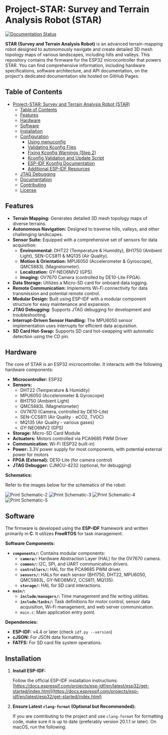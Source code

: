 # Project-STAR: Survey and Terrain Analysis Robot (STAR)

[![Documentation Status](https://img.shields.io/badge/docs-latest-brightgreen.svg)](https://topographic-robot.github.io/Topographic-Robot-Documentation/html/index.html)

**STAR (Survey and Terrain Analysis Robot)** is an advanced terrain-mapping robot designed to autonomously navigate and create detailed 3D mesh topology maps of various landscapes, including hills and valleys. This repository contains the firmware for the ESP32 microcontroller that powers STAR. You can find comprehensive information, including hardware specifications, software architecture, and API documentation, on the project's dedicated documentation site hosted on GitHub Pages.

## Table of Contents

- [Project-STAR: Survey and Terrain Analysis Robot (STAR)](#project-star-survey-and-terrain-analysis-robot-star)
  - [Table of Contents](#table-of-contents)
  - [Features](#features)
  - [Hardware](#hardware)
  - [Software](#software)
  - [Installation](#installation)
  - [Configuration](#configuration)
    - [Using menuconfig](#using-menuconfig)
    - [Validating Kconfig Files](#validating-kconfig-files)
    - [Fixing Kconfig Warnings (Step 2)](#fixing-kconfig-warnings-step-2)
    - [Kconfig Validation and Update Script](#kconfig-validation-and-update-script)
    - [ESP-IDF Kconfig Documentation](#esp-idf-kconfig-documentation)
    - [Additional ESP-IDF Resources](#additional-esp-idf-resources)
  - [JTAG Debugging](#jtag-debugging)
  - [Documentation](#documentation)
  - [Contributing](#contributing)
  - [License](#license)

## Features

- **Terrain Mapping:** Generates detailed 3D mesh topology maps of diverse terrains.
- **Autonomous Navigation:** Designed to traverse hills, valleys, and other challenging landscapes.
- **Sensor Suite:** Equipped with a comprehensive set of sensors for data acquisition:
  - **Environmental:** DHT22 (Temperature & Humidity), BH1750 (Ambient Light), SEN-CCS811 & MQ135 (Air Quality).
  - **Motion & Orientation:** MPU6050 (Accelerometer & Gyroscope), QMC5883L (Magnetometer).
  - **Localization:** GY-NEO6MV2 (GPS).
  - **Imaging:** OV7670 Camera (controlled by DE10-Lite FPGA).
- **Data Storage:** Utilizes a Micro-SD card for onboard data logging.
- **Remote Communication:** Implements Wi-Fi connectivity for data transmission and potential remote control.
- **Modular Design:** Built using ESP-IDF with a modular component structure for easy maintenance and expansion.
- **JTAG Debugging:** Supports JTAG debugging for development and troubleshooting.
- **Interrupt-Driven Sensor Handling:** The MPU6050 sensor implementation uses interrupts for efficient data acquisition.
- **SD Card Hot-Swap:** Supports SD card hot-swapping with automatic detection using the CD pin.

## Hardware

The core of STAR is an ESP32 microcontroller. It interacts with the following hardware components:

- **Microcontroller:** ESP32
- **Sensors:**
  - DHT22 (Temperature & Humidity)
  - MPU6050 (Accelerometer & Gyroscope)
  - BH1750 (Ambient Light)
  - QMC5883L (Magnetometer)
  - OV7670 (Camera, controlled by DE10-Lite)
  - SEN-CCS811 (Air Quality - eCO2, TVOC)
  - MQ135 (Air Quality - various gases)
  - GY-NEO6MV2 (GPS)
- **Storage:** Micro-SD Card Module
- **Actuators:** Motors controlled via PCA9685 PWM Driver
- **Communication:** Wi-Fi (ESP32 built-in)
- **Power:** 3.3V power supply for most components, with potential external power for motors
- **FPGA (External):** DE10-Lite (for camera control)
- **JTAG Debugger:** CJMCU-4232 (optional, for debugging)

**Schematics:**

Refer to the images below for the schematics of the robot:

![Print Schematic-2](https://github.com/user-attachments/assets/91e3658f-626d-4d3d-8d84-060d94f8161d)
![Print Schematic-3](https://github.com/user-attachments/assets/b480c20d-7b98-4bb1-b207-027b9d4634cc)
![Print Schematic-4](https://github.com/user-attachments/assets/fd70dec2-0874-4dc0-99f8-d9a695c5698a)
![Print Schematic-5](https://github.com/user-attachments/assets/cfb79a64-f3b6-4450-9d41-8d787df71902)

## Software

The firmware is developed using the **ESP-IDF** framework and written primarily in **C**. It utilizes **FreeRTOS** for task management.

**Software Components:**

- **`components/`:** Contains modular components:
  - **`camera/`:** Hardware Abstraction Layer (HAL) for the OV7670 camera.
  - **`common/`:** I2C, SPI, and UART communication drivers.
  - **`controllers/`:** HAL for the PCA9685 PWM driver.
  - **`sensors/`:** HALs for each sensor (BH1750, DHT22, MPU6050, QMC5883L, GY-NEO6MV2, CCS811, MQ135).
  - **`storage/`:** HAL for SD card interactions.
- **`main/`:**
  - **`include/managers/`:** Time management and file writing utilities.
  - **`include/tasks/`:** Task definitions for motor control, sensor data acquisition, Wi-Fi management, and web server communication.
  - `main.c`: Main application entry point.

**Dependencies:**

- **ESP-IDF:** v4.4 or later (check `idf.py --version`)
- **cJSON:** For JSON data formatting.
- **FATFS:** For SD card file system operations.

## Installation

1. **Install ESP-IDF:**

   Follow the official ESP-IDF installation instructions:
   [https://docs.espressif.com/projects/esp-idf/en/latest/esp32/get-started/index.html](https://docs.espressif.com/projects/esp-idf/en/latest/esp32/get-started/index.html)

2. **Ensure Latest `clang-format` (Optional but Recommended):**

   If you are contributing to the project and use `clang-format` for formatting code, make sure it is up to date (preferably version 20.1.1 or later).
   On macOS, run the following:

